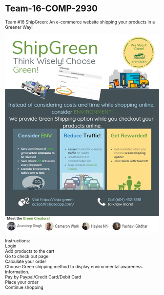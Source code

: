# Team-16-COMP-2930
Team #16
ShipGreen: An e-commerce website shipping your products in a Greener Way!

![](images/poster.jpg)

Instructions:<br>
Login<br>
Add products to the cart<br>
Go to check out page<br>
Calculate your order<br>
Choose Green shipping method to display environmental awareness information.<br>
Pay by Paypal/Credit Card/Debit Card<br>
Place your order<br>
Continue shopping<br>

